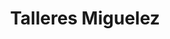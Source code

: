 ---
title: "Talleres Miguelez"
url: /san-mames-de-la-vega/talleres-miguelez/
shop: reparación de automóviles
---